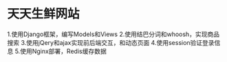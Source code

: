 # 天天生鲜网站
1.使用Django框架，编写Models和Views
2.使用结巴分词和whoosh，实现商品搜索
3.使用jQery和ajax实现前后端交互，和动态页面
4.使用session验证登录信息
5.使用Nginx部署，Redis缓存数据
